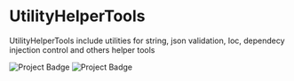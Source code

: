# UtilityHelperTools
UtilityHelperTools include utilities for string, json validation, Ioc, dependecy injection control and others helper tools

<img src="https://ci.appveyor.com/api/projects/status/github/alexandrebl/UtilityHelperTools?branch=develop&svg=true" alt="Project Badge" with="300">
<img src="https://ci.appveyor.com/api/projects/status/github/alexandrebl/UtilityHelperTools?branch=master&svg=true" alt="Project Badge" with="300">
